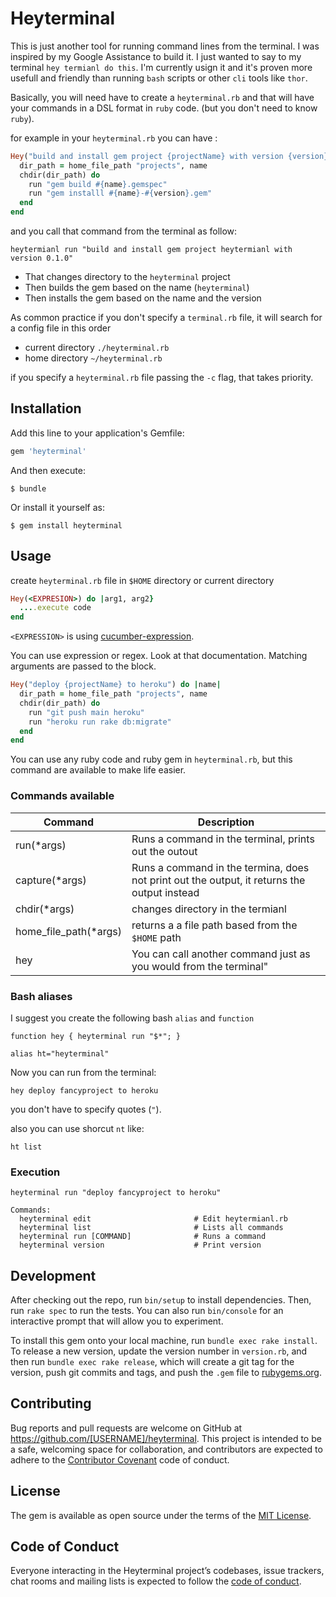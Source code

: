 # Heyterminal

This is just another tool for running command lines from the terminal. 
I was inspired by my Google Assistance to build it. 
I just wanted to say to my terminal `hey termianl do this`.
I'm currently usign it and it's proven more usefull and friendly than running `bash` scripts or other `cli` tools like `thor`.

Basically, you will need have to create a `heyterminal.rb` and that will have your commands in a DSL format in `ruby` code. (but you don't need to know `ruby`).

for example in your `heyterminal.rb` you can have :

```ruby
Hey("build and install gem project {projectName} with version {version}") do |name, version|
  dir_path = home_file_path "projects", name
  chdir(dir_path) do
    run "gem build #{name}.gemspec"
    run "gem installl #{name}-#{version}.gem"
  end
end
```

and you call that command from the terminal as follow:

`heytermianl run "build and install gem project heytermianl with version 0.1.0"`

* That changes directory to the `heyterminal` project
* Then builds the gem based on the name (`heyterminal`)
* Then installs the gem based on the name and the version

As common practice if you don't specify a `terminal.rb` file, it will search for a config file in this order 

* current directory `./heyterminal.rb`
* home directory    `~/heyterminal.rb`

if you specify a `heyterminal.rb` file passing the `-c` flag, that takes priority.

## Installation

Add this line to your application's Gemfile:

```ruby
gem 'heyterminal'
```

And then execute:

    $ bundle

Or install it yourself as:

    $ gem install heyterminal

## Usage

create `heyterminal.rb` file in `$HOME` directory or current directory

```ruby
Hey(<EXPRESION>) do |arg1, arg2}
  ....execute code
end
```

`<EXPRESSION>` is using [cucumber-expression](https://github.com/cucumber/cucumber-expressions).

You can use expression or regex. Look at that documentation. Matching arguments are passed to the block.

```ruby
Hey("deploy {projectName} to heroku") do |name|
  dir_path = home_file_path "projects", name
  chdir(dir_path) do
    run "git push main heroku"
    run "heroku run rake db:migrate"
  end
end
```

You can use any ruby code and ruby gem in `heyterminal.rb`, but this command are available to make life easier.

### Commands available

| Command                  | Description                                         |
|--------------------------|-----------------------------------------------------|
| run(*args)               | Runs a command in the terminal, prints out the outout|
| capture(*args)           | Runs a command in the termina, does not print out the output, it returns the output instead |
| chdir(*args)             | changes directory in the termianl |               
| home_file_path(*args)    | returns a a file path based from the `$HOME` path |
| hey                      | You can call another command just as you would from the terminal"


### Bash aliases

I suggest you create the following bash `alias` and `function`

```
function hey { heyterminal run "$*"; }

alias ht="heyterminal"
```

Now you can run from the terminal:

`hey deploy fancyproject to heroku`

you don't have to specify quotes (`"`).

also you can use shorcut `nt` like:

`ht list`


### Execution

`heyterminal run "deploy fancyproject to heroku"`

```
Commands:
  heyterminal edit                       # Edit heytermianl.rb
  heyterminal list                       # Lists all commands
  heyterminal run [COMMAND]              # Runs a command
  heyterminal version                    # Print version
```

## Development

After checking out the repo, run `bin/setup` to install dependencies. Then, run `rake spec` to run the tests. You can also run `bin/console` for an interactive prompt that will allow you to experiment.

To install this gem onto your local machine, run `bundle exec rake install`. To release a new version, update the version number in `version.rb`, and then run `bundle exec rake release`, which will create a git tag for the version, push git commits and tags, and push the `.gem` file to [rubygems.org](https://rubygems.org).

## Contributing

Bug reports and pull requests are welcome on GitHub at https://github.com/[USERNAME]/heyterminal. This project is intended to be a safe, welcoming space for collaboration, and contributors are expected to adhere to the [Contributor Covenant](http://contributor-covenant.org) code of conduct.

## License

The gem is available as open source under the terms of the [MIT License](https://opensource.org/licenses/MIT).

## Code of Conduct

Everyone interacting in the Heyterminal project’s codebases, issue trackers, chat rooms and mailing lists is expected to follow the [code of conduct](https://github.com/[USERNAME]/heyterminal/blob/master/CODE_OF_CONDUCT.md).
